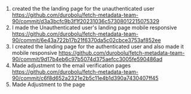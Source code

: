 1. created the the landing page for the unauthenticated user 
https://github.com/durobolu/fetch-metadata-team-90/commit/d3a3bcfc9b3f1f20231036c57308012215075329
2. I made the Unauthenticated user's landing page mobile responsive 
https://github.com/durobolu/fetch-metadata-team-90/commit/6e43a722b17b21f6370da5c02cbce3753af852ee
3. I created the landing page for the authenticated user and also made it mobile responsive
https://github.com/durobolu/fetch-metadata-team-90/commit/9d17b4eb6c97b5074d375aefcc3005fe590486ad
4. Made adjustment to the email verification pages https://github.com/durobolu/fetch-metadata-team-90/commit/c6f8d652a2321e2b5c11e4b1d390a7430407ff45
5. Made Adjustment to the page 

